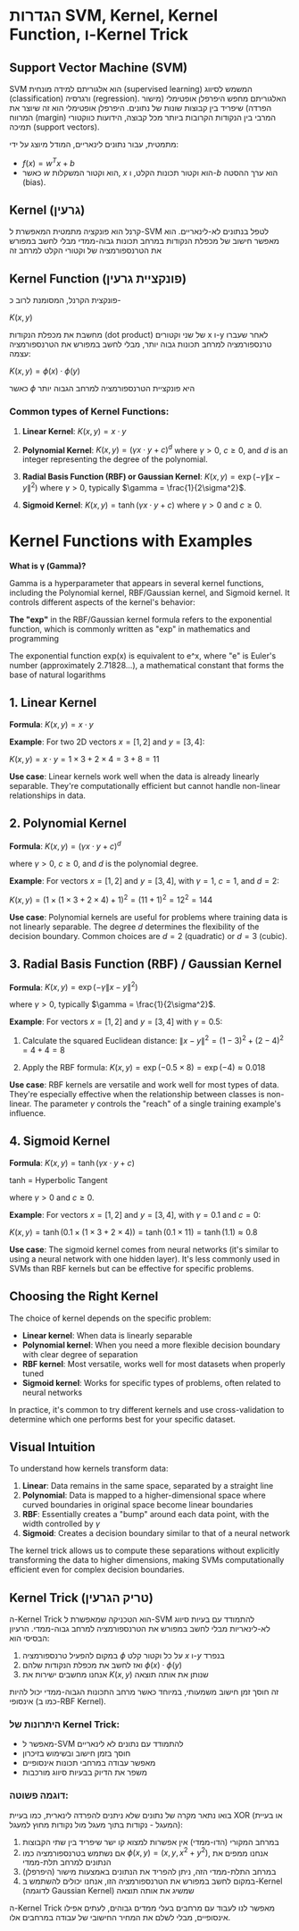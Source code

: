 # הגדרות SVM, Kernel, Kernel Function, ו-Kernel Trick

## Support Vector Machine (SVM)
SVM הוא אלגוריתם למידה מונחית (supervised learning) המשמש לסיווג (classification) ורגרסיה (regression). האלגוריתם מחפש היפרפלן אופטימלי (מישור הפרדה) שיפריד בין קבוצות שונות של נתונים. היפרפלן אופטימלי הוא זה שיוצר את המרווח (margin) המרבי בין הנקודות הקרובות ביותר מכל קבוצה, הידועות כווקטורי תמיכה (support vectors).

מתמטית, עבור נתונים לינאריים, המודל מיוצג על ידי:
- $f(x) = w^T x + b$
- כאשר $w$ הוא וקטור המשקלות, $x$ הוא וקטור תכונות הקלט, ו-$b$ הוא ערך ההסטה (bias).

## Kernel (גרעין)
קרנל הוא פונקציה מתמטית המאפשרת ל-SVM לטפל בנתונים לא-לינאריים. הוא מאפשר חישוב של מכפלת הנקודות במרחב תכונות גבוה-ממדי מבלי לחשב במפורש את הטרנספורמציה של וקטורי הקלט למרחב זה

## Kernel Function (פונקציית גרעין)
פונקצית הקרנל, המסומנת לרוב כ-

$K(x, y)$

מחשבת את מכפלת הנקודות (dot product) של שני וקטורים x ו-y לאחר שעברו טרנספורמציה למרחב תכונות גבוה יותר, מבלי לחשב במפורש את הטרנספורמציה עצמה:

$K(x, y) = \phi(x) \cdot \phi(y)$

כאשר $\phi$ היא פונקציית הטרנספורמציה למרחב הגבוה יותר

### Common types of Kernel Functions:

1. **Linear Kernel**:
   $K(x, y) = x \cdot y$

2. **Polynomial Kernel**:
   $K(x, y) = (\gamma x \cdot y + c)^d$
   where $\gamma > 0$, $c \geq 0$, and $d$ is an integer representing the degree of the polynomial.

3. **Radial Basis Function (RBF) or Gaussian Kernel**:
   $K(x, y) = \exp(-\gamma \|x - y\|^2)$
   where $\gamma > 0$, typically $\gamma = \frac{1}{2\sigma^2}$.

4. **Sigmoid Kernel**:
   $K(x, y) = \tanh(\gamma x \cdot y + c)$
   where $\gamma > 0$ and $c \geq 0$.

# Kernel Functions with Examples

**What is γ (Gamma)?**

Gamma is a hyperparameter that appears in several kernel functions, including the Polynomial kernel, RBF/Gaussian kernel, and Sigmoid kernel. It controls different aspects of the kernel's behavior:

**The "exp"** in the RBF/Gaussian kernel formula refers to the exponential function, which is commonly written as "exp" in mathematics and programming

The exponential function exp(x) is equivalent to e^x, where "e" is Euler's number (approximately 2.71828...), a mathematical constant that forms the base of natural logarithms

## 1. Linear Kernel
**Formula**: $K(x, y) = x \cdot y$

**Example**:
For two 2D vectors $x = [1, 2]$ and $y = [3, 4]$:

$K(x, y) = x \cdot y = 1 \times 3 + 2 \times 4 = 3 + 8 = 11$

**Use case**: Linear kernels work well when the data is already linearly separable. They're computationally efficient but cannot handle non-linear relationships in data.

## 2. Polynomial Kernel
**Formula**: $K(x, y) = (\gamma x \cdot y + c)^d$

where $\gamma > 0$, $c \geq 0$, and $d$ is the polynomial degree.

**Example**:
For vectors $x = [1, 2]$ and $y = [3, 4]$, with $\gamma = 1$, $c = 1$, and $d = 2$:

$K(x, y) = (1 \times (1 \times 3 + 2 \times 4) + 1)^2 = (11 + 1)^2 = 12^2 = 144$

**Use case**: Polynomial kernels are useful for problems where training data is not linearly separable. The degree $d$ determines the flexibility of the decision boundary. Common choices are $d = 2$ (quadratic) or $d = 3$ (cubic).

## 3. Radial Basis Function (RBF) / Gaussian Kernel
**Formula**: $K(x, y) = \exp(-\gamma \|x - y\|^2)$

where $\gamma > 0$, typically $\gamma = \frac{1}{2\sigma^2}$.

**Example**:
For vectors $x = [1, 2]$ and $y = [3, 4]$ with $\gamma = 0.5$:

1. Calculate the squared Euclidean distance: 
   $\|x - y\|^2 = (1-3)^2 + (2-4)^2 = 4 + 4 = 8$

2. Apply the RBF formula:
   $K(x, y) = \exp(-0.5 \times 8) = \exp(-4) \approx 0.018$

**Use case**: RBF kernels are versatile and work well for most types of data. They're especially effective when the relationship between classes is non-linear. The parameter $\gamma$ controls the "reach" of a single training example's influence.

## 4. Sigmoid Kernel
**Formula**: $K(x, y) = \tanh(\gamma x \cdot y + c)$

tanh = Hyperbolic Tangent 

where $\gamma > 0$ and $c \geq 0$.

**Example**:
For vectors $x = [1, 2]$ and $y = [3, 4]$, with $\gamma = 0.1$ and $c = 0$:

$K(x, y) = \tanh(0.1 \times (1 \times 3 + 2 \times 4)) = \tanh(0.1 \times 11) = \tanh(1.1) \approx 0.8$

**Use case**: The sigmoid kernel comes from neural networks (it's similar to using a neural network with one hidden layer). It's less commonly used in SVMs than RBF kernels but can be effective for specific problems.

## Choosing the Right Kernel

The choice of kernel depends on the specific problem:

- **Linear kernel**: When data is linearly separable
- **Polynomial kernel**: When you need a more flexible decision boundary with clear degree of separation
- **RBF kernel**: Most versatile, works well for most datasets when properly tuned
- **Sigmoid kernel**: Works for specific types of problems, often related to neural networks

In practice, it's common to try different kernels and use cross-validation to determine which one performs best for your specific dataset.

## Visual Intuition

To understand how kernels transform data:

1. **Linear**: Data remains in the same space, separated by a straight line
2. **Polynomial**: Data is mapped to a higher-dimensional space where curved boundaries in original space become linear boundaries
3. **RBF**: Essentially creates a "bump" around each data point, with the width controlled by $\gamma$
4. **Sigmoid**: Creates a decision boundary similar to that of a neural network

The kernel trick allows us to compute these separations without explicitly transforming the data to higher dimensions, making SVMs computationally efficient even for complex decision boundaries.

## Kernel Trick (טריק הגרעין)
ה-Kernel Trick הוא הטכניקה שמאפשרת ל-SVM להתמודד עם בעיות סיווג לא-לינאריות מבלי לחשב במפורש את הטרנספורמציה למרחב גבוה-ממדי. הרעיון הבסיסי הוא:

1. במקום להפעיל טרנספורמציה $\phi$ על כל וקטור קלט $x$ ו-$y$ בנפרד
2. ואז לחשב את מכפלת הנקודות שלהם $\phi(x) \cdot \phi(y)$
3. אנחנו מחשבים ישירות את $K(x, y)$ שנותן את אותה תוצאה

זה חוסך זמן חישוב משמעותי, במיוחד כאשר מרחב התכונות הגבוה-ממדי יכול להיות אינסופי (כמו ב-RBF Kernel).

### היתרונות של Kernel Trick:
- מאפשר ל-SVM להתמודד עם נתונים לא לינאריים
- חוסך בזמן חישוב ובשימוש בזיכרון
- מאפשר עבודה במרחבי תכונות אינסופיים
- משפר את הדיוק בבעיות סיווג מורכבות

### דוגמה פשוטה:
בואו נתאר מקרה של נתונים שלא ניתנים להפרדה לינארית, כמו בעיית XOR (או בעיית המעגל - נקודות בתוך מעגל מול נקודות מחוץ למעגל):

1. במרחב המקורי (הדו-ממדי) אין אפשרות למצוא קו ישר שיפריד בין שתי הקבוצות
2. אם נשתמש בטרנספורמציה כמו $\phi(x,y) = (x, y, x^2 + y^2)$, אנחנו ממפים את הנתונים למרחב תלת-ממדי
3. במרחב התלת-ממדי הזה, ניתן להפריד את הנתונים באמצעות מישור (היפרפלן)
4. במקום לחשב במפורש את הטרנספורמציה הזו, אנחנו יכולים להשתמש ב-Kernel (לדוגמה Gaussian Kernel) שמשיג את אותה תוצאה

ה-Kernel Trick מאפשר לנו לעבוד עם מרחבים בעלי ממדים גבוהים, לעתים אפילו אינסופיים, מבלי לשלם את המחיר החישובי של עבודה במרחבים אלו.

